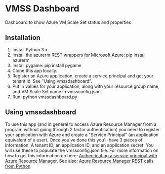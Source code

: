 # VMSS Dashboard
Dashboard to show Azure VM Scale Set status and properties

## Installation
1. Install Python 3.x.
2. Install the azurerm REST wrappers for Microsoft Azure: pip install azurerm
3. Install pygame: pip install pygame
4. Clone this app locally.
5. Register an Azure application, create a service principal and get your tenant id. See "Using vmssdashboard".
6. Put in values for your application, along with your resource group name, and VM Scale Set name in vmssconfig.json.
7. Run: python vmssdashboard.py

## Using vmssdashboard
To use this app (and in general to access Azure Resource Manager from a program without going through 2 factor authentication) you need to register your application with Azure and create a "Service Principal" (an application equivalent of a user). Once you've done this you'll have 3 pieces of information: A tenant ID, an application ID, and an application secret. You will use these to populate the vmssconfig.json file. For more information on how to get this information go here: <a href ="https://azure.microsoft.com/en-us/documentation/articles/resource-group-authenticate-service-principal/">Authenticating a service principal with Azure Resource Manager</a>. See also: <a href="https://msftstack.wordpress.com/2016/01/05/azure-resource-manager-authentication-with-python/">Azure Resource Manager REST calls from Python</a>.
